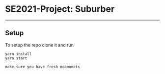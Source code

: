 # SE2021-Project: Suburber
---

## Setup 
To setup the repo clone it and run 
```
yarn install
yarn start

make sure you have fresh noooooots
```
